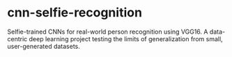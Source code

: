 # cnn-selfie-recognition
Selfie-trained CNNs for real-world person recognition using VGG16. A data-centric deep learning project testing the limits of generalization from small, user-generated datasets.
